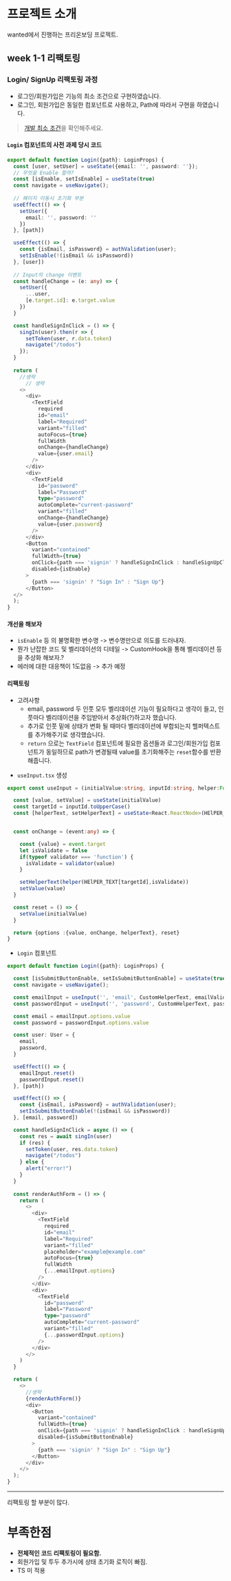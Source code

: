 # 프로젝트 소개

wanted에서 진행하는 프리온보딩 프로젝트.

## week 1-1 리팩토링

### Login/ SignUp 리팩토링 과정
* 로그인/회원가입은 기능의 최소 조건으로 구현하였습니다.
* 로그인, 회원가입은 동일한 컴포넌트로 사용하고, Path에 따라서 구현을 하였습니다.
> [개발 최소 조건](https://github.com/fenrirD/wanted-pre-onboarding-challenge-fe-1-api#assignment-1---login--signup)을 확인해주세요.

#### `Login` 컴포넌트의 사전 과제 당시 코드

```typescript jsx
export default function Login({path}: LoginProps) {
  const [user, setUser] = useState({email: '', password: ''});
  // 무엇을 Enable 할까?
  const [isEnable, setIsEnable] = useState(true)
  const navigate = useNavigate();
  
  // 페이지 이동시 초기화 부분
  useEffect(() => {
    setUser({
      email: '', password: ''
    })
  }, [path])

  useEffect(() => {
    const {isEmail, isPassword} = authValidation(user);
    setIsEnable(!(isEmail && isPassword))
  }, [user])
  
  // Input의 change 이벤트
  const handleChange = (e: any) => {
    setUser({
      ...user,
      [e.target.id]: e.target.value
    })
  }

  const handleSignInClick = () => {
    singIn(user).then(r => {
      setToken(user, r.data.token)
      navigate("/todos")
    });
  }
  
  return (
    //생략
      // 생략
    <>
      <div>
        <TextField
          required
          id="email"
          label="Required"
          variant="filled"
          autoFocus={true}
          fullWidth
          onChange={handleChange}
          value={user.email}
        />
      </div>
      <div>
        <TextField
          id="password"
          label="Password"
          type="password"
          autoComplete="current-password"
          variant="filled"
          onChange={handleChange}
          value={user.password}
        />
      </div>
      <Button
        variant="contained"
        fullWidth={true}
        onClick={path === 'signin' ? handleSignInClick : handleSignUpClick}
        disabled={isEnable}
      >
        {path === 'signin' ? "Sign In" : "Sign Up"}
      </Button>
  </>
  );
}
```
#### 개선을 해보자
- `isEnable` 등 의 불명확한 변수명 -> 변수명만으로 의도를 드러내자.
- 뭔가 난잡한 코드 및 벨리데이션의 디테일 -> CustomHook을 통해 벨리데이션 등을 추상화 해보자.? 
- 에러에 대한 대응책이 1도없음 -> 추가 예정 

#### 리팩토링 
- 고려사항
  - email, password 두 인풋 모두 벨리데이션 기능이 필요하다고 생각이 들고, 인풋마다 벨리데이션을 주입받아서 추상화(?)하고자 했습니다.
  - 추가로 인풋 밑에 상태가 변화 될 때마다 벨리데이션에 부합되는지 헬퍼텍스트를 추가해주기로 생각했습니다.
  - `return` 으로는 `TextField` 컴포넌트에 필요한 옵션들과 로그인/회원가입 컴포넌트가 동일하므로 path가 변경될때 value를 초기화해주는 `reset`함수를 반환 해줍니다.
* `useInput.tsx` 생성
```typescript jsx
export const useInput = (initialValue:string, inputId:string, helper:Function, validator?:Function, ) => {

  const [value, setValue] = useState(initialValue)
  const targetId = inputId.toUpperCase()
  const [helperText, setHelperText] = useState<React.ReactNode>(HElPER_TEXT[targetId])


  const onChange = (event:any) => {

    const {value} = event.target
    let isValidate = false
    if(typeof validator === 'function') {
      isValidate = validator(value)
    }

    setHelperText(helper(HElPER_TEXT[targetId],isValidate))
    setValue(value)
  }

  const reset = () => {
    setValue(initialValue)
  }

  return {options :{value, onChange, helperText}, reset}
}
```


- `Login` 컴포넌트
```typescript jsx
export default function Login({path}: LoginProps) {

  const [isSubmitButtonEnable, setIsSubmitButtonEnable] = useState(true)
  const navigate = useNavigate();

  const emailInput = useInput('', 'email', CustomHelperText, emailValidation);
  const passwordInput = useInput('', 'password', CustomHelperText, passwordValidation);

  const email = emailInput.options.value
  const password = passwordInput.options.value

  const user: User = {
    email,
    password,
  }

  useEffect(() => {
    emailInput.reset()
    passwordInput.reset()
  }, [path])

  useEffect(() => {
    const {isEmail, isPassword} = authValidation(user);
    setIsSubmitButtonEnable(!(isEmail && isPassword))
  }, [email, password])

  const handleSignInClick = async () => {
    const res = await singIn(user)
    if (res) {
      setToken(user, res.data.token)
      navigate("/todos")
    } else {
      alert("error!")
    }
  }
  
  const renderAuthForm = () => {
    return (
      <>
        <div>
          <TextField
            required
            id="email"
            label="Required"
            variant="filled"
            placeholder="example@example.com"
            autoFocus={true}
            fullWidth
            {...emailInput.options}
          />
        </div>
        <div>
          <TextField
            id="password"
            label="Password"
            type="password"
            autoComplete="current-password"
            variant="filled"
            {...passwordInput.options}
          />
        </div>
      </>
    )
  }

  return (
    <>
      //생략
      {renderAuthForm()}
      <div>
        <Button
          variant="contained"
          fullWidth={true}
          onClick={path === 'signin' ? handleSignInClick : handleSignUpClick}
          disabled={isSubmitButtonEnable}
        >
          {path === 'signin' ? "Sign In" : "Sign Up"}
        </Button>
      </div>
    </>
  );
}
```
---
리팩토링 할 부분이 많다.
# 부족한점 
* **전체적인 코드 리팩토링이 필요함.**
* 회원가입 및 투두 추가시에 상태 초기화 로직이 빠짐.
* TS 미 적용 
